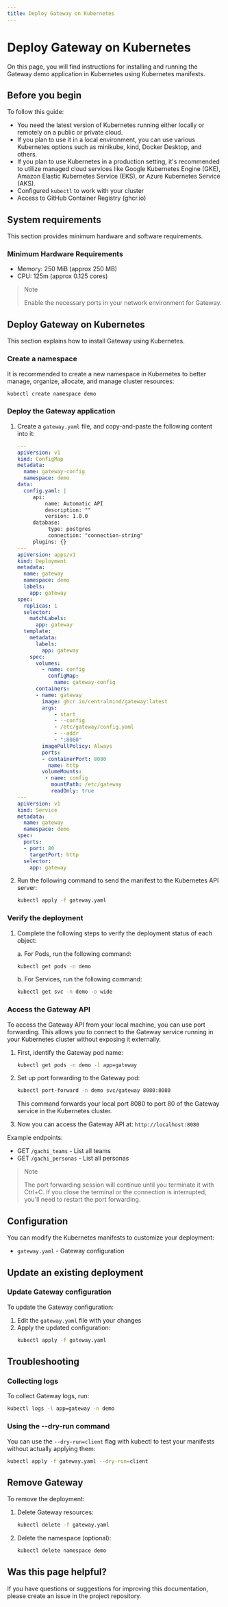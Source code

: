 ```yaml
---
title: Deploy Gateway on Kubernetes
---
```


# Deploy Gateway on Kubernetes

On this page, you will find instructions for installing and running the Gateway demo application in Kubernetes using Kubernetes manifests.

## Before you begin

To follow this guide:

* You need the latest version of Kubernetes running either locally or remotely on a public or private cloud.
* If you plan to use it in a local environment, you can use various Kubernetes options such as minikube, kind, Docker Desktop, and others.
* If you plan to use Kubernetes in a production setting, it's recommended to utilize managed cloud services like Google Kubernetes Engine (GKE), Amazon Elastic Kubernetes Service (EKS), or Azure Kubernetes Service (AKS).
* Configured `kubectl` to work with your cluster
* Access to GitHub Container Registry (ghcr.io)

## System requirements

This section provides minimum hardware and software requirements.

### Minimum Hardware Requirements

* Memory: 250 MiB (approx 250 MB)
* CPU: 125m (approx 0.125 cores)

> Note
> 
> Enable the necessary ports in your network environment for Gateway.

## Deploy Gateway on Kubernetes

This section explains how to install Gateway using Kubernetes.

### Create a namespace

It is recommended to create a new namespace in Kubernetes to better manage, organize, allocate, and manage cluster resources:

```bash
kubectl create namespace demo
```

### Deploy the Gateway application

1. Create a `gateway.yaml` file, and copy-and-paste the following content into it:
   ```yaml
   ---
   apiVersion: v1
   kind: ConfigMap
   metadata:
     name: gateway-config
     namespace: demo
   data:
     config.yaml: |
        api:
            name: Automatic API
            description: ""
            version: 1.0.0
        database:
             type: postgres
             connection: "connection-string"
        plugins: {}
   ---
   apiVersion: apps/v1
   kind: Deployment
   metadata:
     name: gateway
     namespace: demo
     labels:
       app: gateway
   spec:
     replicas: 1
     selector:
       matchLabels:
         app: gateway
     template:
       metadata:
         labels:
           app: gateway
       spec:
         volumes:
           - name: config
             configMap:
               name: gateway-config
         containers:
         - name: gateway
           image: ghcr.io/centralmind/gateway:latest
           args:
               - start
               - --config
               - /etc/gateway/config.yaml
               - --addr
               - ":8080"
           imagePullPolicy: Always
           ports:
           - containerPort: 8080
             name: http
           volumeMounts:
            - name: config
              mountPath: /etc/gateway
              readOnly: true
   ---
   apiVersion: v1
   kind: Service
   metadata:
     name: gateway
     namespace: demo
   spec:
     ports:
     - port: 80
       targetPort: http
     selector:
       app: gateway
   ```

2. Run the following command to send the manifest to the Kubernetes API server:
   ```bash
   kubectl apply -f gateway.yaml
   ```

### Verify the deployment

1. Complete the following steps to verify the deployment status of each object:
   
   a. For Pods, run the following command:
   ```bash
   kubectl get pods -n demo
   ```
   
   b. For Services, run the following command:
   ```bash
   kubectl get svc -n demo -o wide
   ```

### Access the Gateway API

To access the Gateway API from your local machine, you can use port forwarding. This allows you to connect to the Gateway service running in your Kubernetes cluster without exposing it externally.

1. First, identify the Gateway pod name:
   ```bash
   kubectl get pods -n demo -l app=gateway
   ```

2. Set up port forwarding to the Gateway pod:
   ```bash
   kubectl port-forward -n demo svc/gateway 8080:8080
   ```
   This command forwards your local port 8080 to port 80 of the Gateway service in the Kubernetes cluster.

3. Now you can access the Gateway API at: `http://localhost:8080`

Example endpoints:
- GET `/gachi_teams` - List all teams
- GET `/gachi_personas` - List all personas

> Note
> 
> The port forwarding session will continue until you terminate it with Ctrl+C. If you close the terminal or the connection is interrupted, you'll need to restart the port forwarding.

## Configuration

You can modify the Kubernetes manifests to customize your deployment:
- `gateway.yaml` - Gateway configuration

## Update an existing deployment

### Update Gateway configuration

To update the Gateway configuration:

1. Edit the `gateway.yaml` file with your changes
2. Apply the updated configuration:
   ```bash
   kubectl apply -f gateway.yaml
   ```

## Troubleshooting

### Collecting logs

To collect Gateway logs, run:
```bash
kubectl logs -l app=gateway -n demo
```

### Using the --dry-run command

You can use the `--dry-run=client` flag with kubectl to test your manifests without actually applying them:

```bash
kubectl apply -f gateway.yaml --dry-run=client
```

## Remove Gateway

To remove the deployment:

1. Delete Gateway resources:
   ```bash
   kubectl delete -f gateway.yaml
   ```

2. Delete the namespace (optional):
   ```bash
   kubectl delete namespace demo
   ```

## Was this page helpful?

If you have questions or suggestions for improving this documentation, please create an issue in the project repository. 
